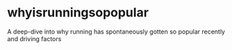 # whyisrunningsopopular
A deep-dive into why running has spontaneously gotten so popular recently and driving factors
